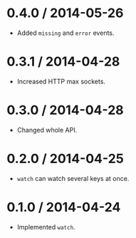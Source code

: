 0.4.0 / 2014-05-26
===================

  * Added `missing` and `error` events.

0.3.1 / 2014-04-28
===================

  * Increased HTTP max sockets.

0.3.0 / 2014-04-28
===================

  * Changed whole API.

0.2.0 / 2014-04-25
===================

  * `watch` can watch several keys at once.

0.1.0 / 2014-04-24
===================

  * Implemented `watch`.
